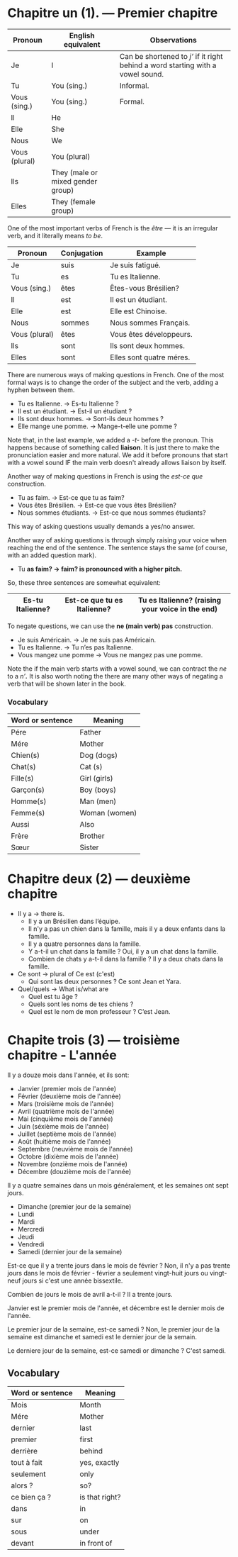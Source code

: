 # Chapitre un (1). — Premier chapitre

| Pronoun | English equivalent | Observations |
| --- | --- | --- |
| Je | I | Can be shortened to *j’* if it right behind a word starting with a vowel sound. |
| Tu | You (sing.) | Informal. |
| Vous (sing.) | You (sing.) | Formal. |
| Il | He |  |
| Elle | She |  |
| Nous | We |  |
| Vous (plural) | You (plural) |  |
| Ils | They (male or mixed gender group) |  |
| Elles | They (female group) |  |

One of the most important verbs of French is the *être —* it is an irregular verb, and it literally means *to be*.

| Pronoun | Conjugation | Example |
| --- | --- | --- |
| Je | suis | Je suis fatigué. |
| Tu | es | Tu es Italienne. |
| Vous (sing.) | êtes | Êtes-vous Brésilien? |
| Il  | est | Il est un étudiant. |
| Elle | est | Elle est Chinoise. |
| Nous | sommes | Nous sommes Français. |
| Vous (plural) | êtes | Vous êtes développeurs. |
| Ils | sont | Ils sont deux hommes. |
| Elles | sont | Elles sont quatre méres. |

There are numerous ways of making questions in French. One of the most formal ways is to change the order of the subject and the verb, adding a hyphen between them.

- Tu es Italienne. → Es-tu Italienne ?
- Il est un étudiant. → Est-il un étudiant ?
- Ils sont deux hommes. → Sont-ils deux hommes ?
- Elle mange une pomme. → Mange-t-elle une pomme ?

Note that, in the last example, we added a *-t-* before the pronoun. This happens because of something called **liaison**. It is just there to make the pronunciation easier and more natural. We add it before pronouns that start with a vowel sound IF the main verb doesn't already allows liaison by itself.

Another way of making questions in French is using the *est-ce que* construction.

- Tu as faim. → Est-ce que tu as faim?
- Vous êtes Brésilien. → Est-ce que vous êtes Brésilien?
- Nous sommes étudiants. → Est-ce que nous sommes étudiants?

This way of asking questions usually demands a yes/no answer.

Another way of asking questions is through simply raising your voice when reaching the end of the sentence. The sentence stays the same (of course, with an added question mark).

- Tu **as faim? → faim? is pronounced with a higher pitch.**

So, these three sentences are somewhat equivalent:

| Es-tu Italienne? | Est-ce que tu es Italienne? | Tu es Italienne? (raising your voice in the end) |
| --- | --- | --- |

To negate questions, we can use the **ne (main verb) pas** construction.

- Je suis Américain. → Je ne suis pas Américain.
- Tu es Italienne. → Tu n’es pas Italienne.
- Vous mangez une pomme → Vous ne mangez pas une pomme.

Note the if the main verb starts with a vowel sound, we can contract the *ne* to a *n’**.*** It is also worth noting the there are many other ways of negating a verb that will be shown later in the book.

### Vocabulary

| Word or sentence | Meaning |
| --- | --- |
| Pére | Father |
| Mére | Mother |
| Chien(s) | Dog (dogs) |
| Chat(s) | Cat (s) |
| Fille(s) | Girl (girls) |
| Garçon(s) | Boy (boys) |
| Homme(s) | Man (men) |
| Femme(s) | Woman (women) |
| Aussi | Also |
| Frère | Brother |
| Sœur | Sister |

# Chapitre deux (2) — deuxième chapitre

- Il y a → there is.
    - Il y a un Brésilien dans l’équipe.
    - Il n'y a pas un chien dans la famille, mais il y a deux enfants dans la famille.
    - Il y a quatre personnes dans la famille.
    - Y a-t-il un chat dans la famille ? Oui, il y a un chat dans la famille.
    - Combien de chats y a-t-il dans la famille ? Il y a deux chats dans la famille.
- Ce sont → plural of Ce est (c'est)
    - Qui sont las deux personnes ? Ce sont Jean et Yara.
- Quel/quels → What is/what are
    - Quel est tu âge ?
    - Quels sont les noms de tes chiens ?
    - Quel est le nom de mon professeur ? C’est Jean.

# Chapite trois (3) — troisième chapitre - L'année

Il y a douze mois dans l'année, et ils sont:
- Janvier (premier mois de l'année)
- Février (deuxième mois de l'année)
- Mars (troisième mois de l'année)
- Avril (quatrième mois de l'année)
- Mai (cinquième mois de l'année)
- Juin (séxième mois de l'année)
- Juillet (septième mois de l'année)
- Août (huitième mois de l'année)
- Septembre (neuvième mois de l'année)
- Octobre (dixième mois de l'année)
- Novembre (onzième mois de l'année)
- Décembre (douzième mois de l'année)

Il y a quatre semaines dans un mois généralement, et les semaines ont sept jours. 
- Dimanche (premier jour de la semaine)
- Lundi
- Mardi
- Mercredi
- Jeudi
- Vendredi
- Samedi (dernier jour de la semaine)

Est-ce que il y a trente jours dans le mois de février ? Non, il n'y a pas trente jours dans le mois de février - février a seulement vingt-huit jours ou vingt-neuf jours si c'est une année bissextile.

Combien de jours le mois de avril a-t-il ? Il a trente jours.

Janvier est le premier mois de l'année, et décembre est le dernier mois de l'année.

Le premier jour de la semaine, est-ce samedi ? Non, le premier jour de la semaine est dimanche et samedi est le dernier jour de la semain.

Le derniere jour de la semaine, est-ce samedi or dimanche ? C'est samedi.

## Vocabulary

| Word or sentence | Meaning |
| --- | --- |
| Mois | Month |
| Mére | Mother |
| dernier | last |
| premier | first |
| derrière | behind |
| tout à fait | yes, exactly |
| seulement | only |
| alors ? | so? |
| ce bien ça ? | is that right? |
| dans | in |
| sur | on |
| sous | under |
| devant | in front of |
